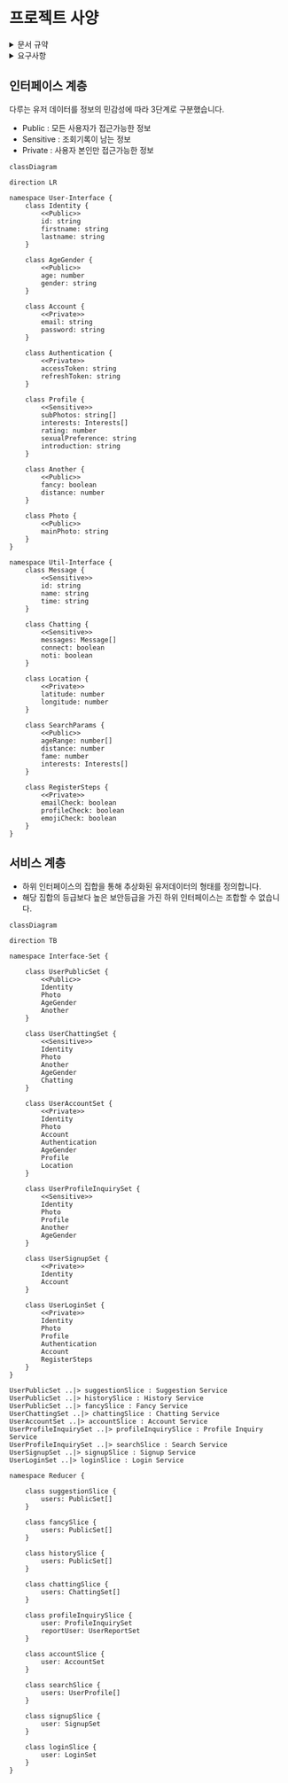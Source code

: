 # 프로젝트 사양

<details>
<summary> 문서 규약 </summary> UML의 일종인 mermaid를 사용하여 프로젝트의 구조를 설명합니다.

- rule1: 최종구현체는 -Slice의 형태로 끝납니다.
- rule2: 인터페이스는 리듀서들의 인스턴스 타입을 정의합니다.
- rule3: 같은 인터페이스를 사용하더라도 다른 서비스를 위한 상태값은 다른 slice으로 분리되어야 합니다. 추후 도메인 분리를 위한 확장성 고려.
- rule4: api 사양 변경에 상태(state)가 의존적이지 않아야합니다.
- rule5: 필요한 데이터를 나열하고 상위노드부터 필요한 데이터를 골라 하위노드로 이동하는 방식으로 인터페이스를 결정한후 구현체를 추가, 반드시 문서를 업데이트해야 합니다.

</details>

<details>
<summary> 요구사항 </summary>

### 발생한 문제

1. 중복되는 의미를 가진 데이터를 여러 서비스에서 사용해야해서 의미가 모호한 상황입니다.
2. 특정 페이지(서비스)에서 잘못된 데이터를 참조하는 문제가 있습니다.
3. 민감한 정보와 공개정보가 구분되어있지 않아서 보안에 취약한 상태입니다.

### 설계방식으로 해결하기

1. 정보의 접근 권한과 데이터의 의미를 고려하여 인터페이스를 분리합니다.
2. 인터페이스 조합을 사용해서 새로운 인터페이스를 생성하고 서비스별로 필요한 데이터를 제공합니다.

리듀서의 구분 기준

- 동기 데이터 (회원가입 입력, 검색옵션 등)
- 비동기 데이터 (api, socket)
- UI 제어 (기본적으로 뷰를 위한 상태는 컴포넌트 단위로 관리하지만 복잡한 컴포넌트의 경우에만 예외적으로 추가)

</details>

## 인터페이스 계층

다루는 유저 데이터를 정보의 민감성에 따라 3단계로 구분했습니다.

- Public : 모든 사용자가 접근가능한 정보
- Sensitive : 조회기록이 남는 정보
- Private : 사용자 본인만 접근가능한 정보

```mermaid
classDiagram

direction LR

namespace User-Interface {
    class Identity {
        <<Public>>
        id: string
        firstname: string
        lastname: string
    }

    class AgeGender {
        <<Public>>
        age: number
        gender: string
    }

    class Account {
        <<Private>>
        email: string
        password: string
    }

    class Authentication {
        <<Private>>
        accessToken: string
        refreshToken: string
    }

    class Profile {
        <<Sensitive>>
        subPhotos: string[]
        interests: Interests[]
        rating: number
        sexualPreference: string
        introduction: string
    }

    class Another {
        <<Public>>
        fancy: boolean
        distance: number
    }

    class Photo {
        <<Public>>
        mainPhoto: string
    }
}

namespace Util-Interface {
    class Message {
        <<Sensitive>>
        id: string
        name: string
        time: string
    }

    class Chatting {
        <<Sensitive>>
        messages: Message[]
        connect: boolean
        noti: boolean
    }

    class Location {
        <<Private>>
        latitude: number
        longitude: number
    }

    class SearchParams {
        <<Public>>
        ageRange: number[]
        distance: number
        fame: number
        interests: Interests[]
    }

    class RegisterSteps {
        <<Private>>
        emailCheck: boolean
        profileCheck: boolean
        emojiCheck: boolean
    }
}

```

## 서비스 계층

- 하위 인터페이스의 집합을 통해 추상화된 유저데이터의 형태를 정의합니다.
- 해당 집합의 등급보다 높은 보안등급을 가진 하위 인터페이스는 조합할 수 없습니다.

```mermaid
classDiagram

direction TB

namespace Interface-Set {

    class UserPublicSet {
        <<Public>>
        Identity
        Photo
        AgeGender
        Another
    }

    class UserChattingSet {
        <<Sensitive>>
        Identity
        Photo
        Another
        AgeGender
        Chatting
    }

    class UserAccountSet {
        <<Private>>
        Identity
        Photo
        Account
        Authentication
        AgeGender
        Profile
        Location
    }

    class UserProfileInquirySet {
        <<Sensitive>>
        Identity
        Photo
        Profile
        Another
        AgeGender
    }

    class UserSignupSet {
        <<Private>>
        Identity
        Account
    }

    class UserLoginSet {
        <<Private>>
        Identity
        Photo
        Profile
        Authentication
        Account
        RegisterSteps
    }
}

UserPublicSet ..|> suggestionSlice : Suggestion Service
UserPublicSet ..|> historySlice : History Service
UserPublicSet ..|> fancySlice : Fancy Service
UserChattingSet ..|> chattingSlice : Chatting Service
UserAccountSet ..|> accountSlice : Account Service
UserProfileInquirySet ..|> profileInquirySlice : Profile Inquiry Service
UserProfileInquirySet ..|> searchSlice : Search Service
UserSignupSet ..|> signupSlice : Signup Service
UserLoginSet ..|> loginSlice : Login Service

namespace Reducer {

    class suggestionSlice {
        users: PublicSet[]
    }

    class fancySlice {
        users: PublicSet[]
    }

    class historySlice {
        users: PublicSet[]
    }

    class chattingSlice {
        users: ChattingSet[]
    }

    class profileInquirySlice {
        user: ProfileInquirySet
        reportUser: UserReportSet
    }

    class accountSlice {
        user: AccountSet
    }

    class searchSlice {
        users: UserProfile[]
    }

    class signupSlice {
        user: SignupSet
    }

    class loginSlice {
        user: LoginSet
    }
}

```
